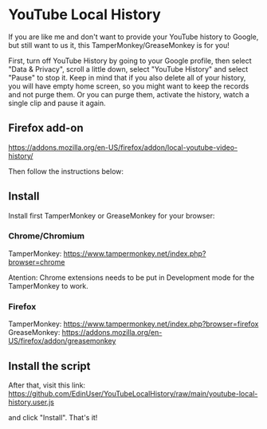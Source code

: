 # YouTube Local History

If you are like me and don't want to provide your YouTube history to Google, but still want to us it, this TamperMonkey/GreaseMonkey is for you!

First, turn off YouTube History by going to your Google profile, then select "Data & Privacy", scroll a little down, select "YouTube History" and select "Pause" to stop it. Keep in mind that if you also delete all of your history, you will have empty home screen, so you might want to keep the records and not purge them. Or you can purge them, activate the history, watch a single clip and pause it again.

## Firefox add-on
https://addons.mozilla.org/en-US/firefox/addon/local-youtube-video-history/

Then follow the instructions below:

## Install
Install first TamperMonkey or GreaseMonkey for your browser:

### Chrome/Chromium
TamperMonkey: https://www.tampermonkey.net/index.php?browser=chrome

Atention: Chrome extensions needs to be put in Development mode for the TamperMonkey to work.

### Firefox
TamperMonkey: https://www.tampermonkey.net/index.php?browser=firefox
GreaseMonkey: https://addons.mozilla.org/en-US/firefox/addon/greasemonkey

## Install the script

After that, visit this link:
https://github.com/EdinUser/YouTubeLocalHistory/raw/main/youtube-local-history.user.js

and click "Install". That's it!
